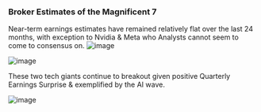 ### Broker Estimates of the Magnificent 7 
Near-term earnings estimates have remained relatively flat over the last 24 months, with exception to Nvidia & Meta who Analysts cannot seem to come to consensus on.
![image](https://github.com/nurciuoli/FdsPy/assets/57609455/2cc8e1eb-bec9-4607-9b7f-9c50bee2ce4d)

![image](https://github.com/nurciuoli/FdsPy/assets/57609455/bd4bc743-d0d3-448b-acf5-f499065a630e)

These two tech giants continue to breakout given positive Quarterly Earnings Surprise & exemplified by the AI wave.

![image](https://github.com/nurciuoli/FdsPy/assets/57609455/f31bd8ea-91e1-40e5-81fe-176a59c8148e)

